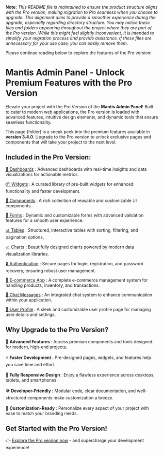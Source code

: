**Note:** *This README file is maintained to ensure the product structure aligns with the Pro version, making migration to Pro seamless when you choose to upgrade. This alignment aims to provide a smoother experience during the upgrade, especially regarding directory structure. You may notice these files and folders appearing throughout the project where they are part of the Pro version. While this might feel slightly inconvenient, it is intended to simplify your migration process and provide assistance. If these files are unnecessary for your use case, you can easily remove them.*

Please continue reading below to explore the features of the Pro version:

# Mantis Admin Panel - Unlock Premium Features with the Pro Version

Elevate your project with the Pro Version of the <b>Mantis Admin Panel!</b> Built to cater to modern web applications, the Pro version is loaded with advanced features, intuitive design elements, and dynamic tools that ensure seamless functionality.

This page (folder) is a sneak peek into the premium features available in <b>version 3.4.0</b>. Upgrade to the Pro version to unlock exclusive pages and components that will take your project to the next level.

## Included in the Pro Version:

[🚀 Dashboards](https://mantisdashboard.io/dashboard/) : Advanced dashboards with real-time insights and data visualizations for actionable metrics.

[📦 Widgets](https://mantisdashboard.io/widget/statistics) : A curated library of pre-built widgets for enhanced functionality and faster development.

[🔧 Components](https://mantisdashboard.io/components-overview/buttons) : A rich collection of reusable and customizable UI components.

[📝 Forms](https://mantisdashboard.io/forms/wizard) : Dynamic and customizable forms with advanced validation features for a smooth user experience.

[📊 Tables](https://mantisdashboard.io/tables/react-table/basic) : Structured, interactive tables with sorting, filtering, and pagination options.

[📈 Charts](https://mantisdashboard.io/charts/apexchart) : Beautifully designed charts powered by modern data visualization libraries.

[🔒 Authentication](https://mantisdashboard.io/auth/login) : Secure pages for login, registration, and password recovery, ensuring robust user management.

[🛒 E-commerce App](https://mantisdashboard.io/apps/e-commerce/products) : A complete e-commerce management system for handling products, inventory, and transactions.

[💬 Chat Messages](https://mantisdashboard.io/apps/chat) : An integrated chat system to enhance communication within your application.

[👤 User Profile](https://mantisdashboard.io/apps/profiles/user/personal) : A sleek and customizable user profile page for managing user details and settings.

## Why Upgrade to the Pro Version?

🚀 <b>Advanced Features</b> : Access premium components and tools designed for modern, high-end projects. <br/><br/>
⚡ <b>Faster Development</b> : Pre-designed pages, widgets, and features help you save time and effort. <br/><br/>
📱 <b>Fully Responsive Design</b> : Enjoy a flawless experience across desktops, tablets, and smartphones. <br/><br/>
🛠 <b>Developer-Friendly</b> : Modular code, clear documentation, and well-structured components make customization a breeze. <br/><br/>
🎨 <b>Customization-Ready</b> : Personalize every aspect of your project with ease to match your branding needs.

## Get Started with the Pro Version!

👉 [Explore the Pro version now](https://codedthemes.com/item/mantis-angular-admin-template/) - and supercharge your development experience!
